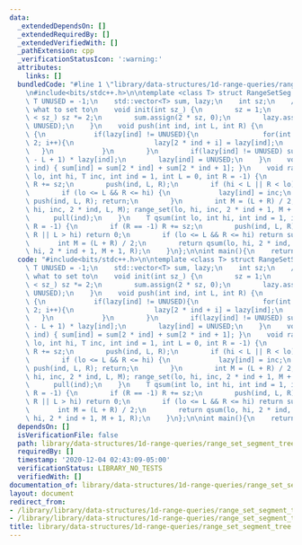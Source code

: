 ```yaml
---
data:
  _extendedDependsOn: []
  _extendedRequiredBy: []
  _extendedVerifiedWith: []
  _pathExtension: cpp
  _verificationStatusIcon: ':warning:'
  attributes:
    links: []
  bundledCode: "#line 1 \"library/data-structures/1d-range-queries/range_set_segment_tree.cpp\"\
    \n#include<bits/stdc++.h>\n\ntemplate <class T> struct RangeSetSeg {\n    const\
    \ T UNUSED = -1;\n    std::vector<T> sum, lazy;\n    int sz;\n    /// lazy stores\
    \ what to set to\n    void init(int sz_) {\n        sz = 1;\n        while (sz\
    \ < sz_) sz *= 2;\n        sum.assign(2 * sz, 0);\n        lazy.assign(2 * sz,\
    \ UNUSED);\n    }\n    void push(int ind, int L, int R) {\n        if (L != R)\
    \ {\n            if(lazy[ind] != UNUSED){\n                for(int i = 0; i <\
    \ 2; i++){\n                    lazy[2 * ind + i] = lazy[ind];\n             \
    \   }\n            }\n        }\n        if(lazy[ind] != UNUSED) sum[ind] = (R\
    \ - L + 1) * lazy[ind];\n        lazy[ind] = UNUSED;\n    }\n    void pull(int\
    \ ind) { sum[ind] = sum[2 * ind] + sum[2 * ind + 1]; }\n    void range_set(int\
    \ lo, int hi, T inc, int ind = 1, int L = 0, int R = -1) {\n        if (R == -1)\
    \ R += sz;\n        push(ind, L, R);\n        if (hi < L || R < lo) return;\n\
    \        if (lo <= L && R <= hi) {\n            lazy[ind] = inc;\n           \
    \ push(ind, L, R); return;\n        }\n        int M = (L + R) / 2;\n        range_set(lo,\
    \ hi, inc, 2 * ind, L, M); range_set(lo, hi, inc, 2 * ind + 1, M + 1, R);\n  \
    \      pull(ind);\n    }\n    T qsum(int lo, int hi, int ind = 1, int L = 0, int\
    \ R = -1) {\n        if (R == -1) R += sz;\n        push(ind, L, R); if (lo >\
    \ R || L > hi) return 0;\n        if (lo <= L && R <= hi) return sum[ind];\n \
    \       int M = (L + R) / 2;\n        return qsum(lo, hi, 2 * ind, L, M) + qsum(lo,\
    \ hi, 2 * ind + 1, M + 1, R);\n    }\n};\n\nint main(){\n    return 0;\n}\n"
  code: "#include<bits/stdc++.h>\n\ntemplate <class T> struct RangeSetSeg {\n    const\
    \ T UNUSED = -1;\n    std::vector<T> sum, lazy;\n    int sz;\n    /// lazy stores\
    \ what to set to\n    void init(int sz_) {\n        sz = 1;\n        while (sz\
    \ < sz_) sz *= 2;\n        sum.assign(2 * sz, 0);\n        lazy.assign(2 * sz,\
    \ UNUSED);\n    }\n    void push(int ind, int L, int R) {\n        if (L != R)\
    \ {\n            if(lazy[ind] != UNUSED){\n                for(int i = 0; i <\
    \ 2; i++){\n                    lazy[2 * ind + i] = lazy[ind];\n             \
    \   }\n            }\n        }\n        if(lazy[ind] != UNUSED) sum[ind] = (R\
    \ - L + 1) * lazy[ind];\n        lazy[ind] = UNUSED;\n    }\n    void pull(int\
    \ ind) { sum[ind] = sum[2 * ind] + sum[2 * ind + 1]; }\n    void range_set(int\
    \ lo, int hi, T inc, int ind = 1, int L = 0, int R = -1) {\n        if (R == -1)\
    \ R += sz;\n        push(ind, L, R);\n        if (hi < L || R < lo) return;\n\
    \        if (lo <= L && R <= hi) {\n            lazy[ind] = inc;\n           \
    \ push(ind, L, R); return;\n        }\n        int M = (L + R) / 2;\n        range_set(lo,\
    \ hi, inc, 2 * ind, L, M); range_set(lo, hi, inc, 2 * ind + 1, M + 1, R);\n  \
    \      pull(ind);\n    }\n    T qsum(int lo, int hi, int ind = 1, int L = 0, int\
    \ R = -1) {\n        if (R == -1) R += sz;\n        push(ind, L, R); if (lo >\
    \ R || L > hi) return 0;\n        if (lo <= L && R <= hi) return sum[ind];\n \
    \       int M = (L + R) / 2;\n        return qsum(lo, hi, 2 * ind, L, M) + qsum(lo,\
    \ hi, 2 * ind + 1, M + 1, R);\n    }\n};\n\nint main(){\n    return 0;\n}\n"
  dependsOn: []
  isVerificationFile: false
  path: library/data-structures/1d-range-queries/range_set_segment_tree.cpp
  requiredBy: []
  timestamp: '2020-12-04 02:43:09-05:00'
  verificationStatus: LIBRARY_NO_TESTS
  verifiedWith: []
documentation_of: library/data-structures/1d-range-queries/range_set_segment_tree.cpp
layout: document
redirect_from:
- /library/library/data-structures/1d-range-queries/range_set_segment_tree.cpp
- /library/library/data-structures/1d-range-queries/range_set_segment_tree.cpp.html
title: library/data-structures/1d-range-queries/range_set_segment_tree.cpp
---
```


